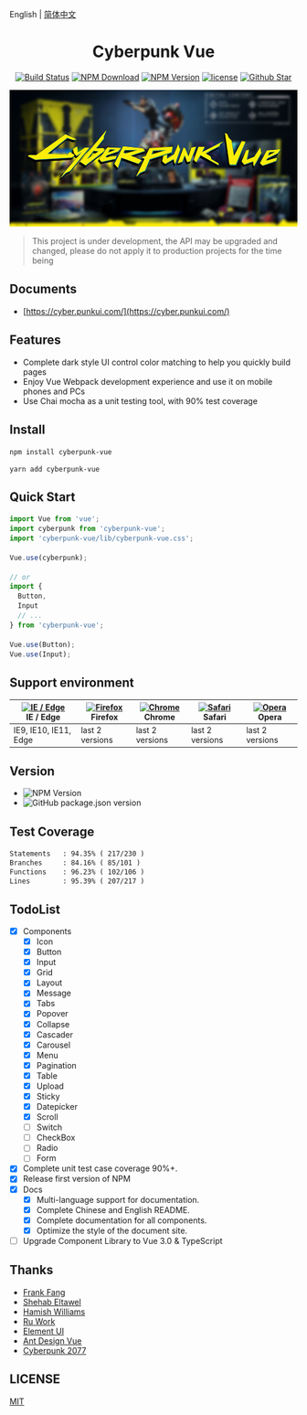 English | [简体中文](./README-zh_CN.md)
<h1 align="center">Cyberpunk Vue</h1>
<div align="center">

[![Build Status](https://travis-ci.org/cyberpunk-ui/cyberpunk-vue.svg?branch=master)](https://travis-ci.org/cyberpunk-ui/cyberpunk-vue)
[![NPM Download](https://img.shields.io/npm/dt/cyberpunk-vue)](https://www.npmjs.com/package/cyberpunk-vue)
[![NPM Version](https://img.shields.io/npm/v/cyberpunk-vue.svg?style=flat)](https://www.npmjs.com/package/cyberpunk-vue)
[![license](https://img.shields.io/github/license/cyberpunk-ui/cyberpunk-vue)](https://github.com/cyberpunk-ui/cyberpunk-vue/blob/master/LICENSE)
[![Github Star](https://img.shields.io/github/stars/cyberpunk-ui/cyberpunk-vue?style=social)](https://github.com/cyberpunk-ui/cyberpunk-vue)

![](https://github.com/cyberpunk-ui/cyberpunk-vue/blob/master/public/logo.jpg?raw=true)
</div>

> This project is under development, the API may be upgraded and changed, please do not apply it to production projects for the time being

## Documents

* [https://cyber.punkui.com/](https://cyber.punkui.com/)

## Features

* Complete dark style UI control color matching to help you quickly build pages
* Enjoy Vue Webpack development experience and use it on mobile phones and PCs
* Use Chai mocha as a unit testing tool, with 90% test coverage

## Install

```shell
npm install cyberpunk-vue
```
```shell
yarn add cyberpunk-vue
```

## Quick Start
```js
import Vue from 'vue';
import cyberpunk from 'cyberpunk-vue';
import 'cyberpunk-vue/lib/cyberpunk-vue.css';

Vue.use(cyberpunk);

// or
import {
  Button,
  Input
  // ...
} from 'cyberpunk-vue';

Vue.use(Button);
Vue.use(Input);
```


## Support environment

| [<img src="https://raw.githubusercontent.com/alrra/browser-logos/master/src/edge/edge_48x48.png" alt="IE / Edge" width="24px" height="24px" />](http://godban.github.io/browsers-support-badges/)</br>IE / Edge | [<img src="https://raw.githubusercontent.com/alrra/browser-logos/master/src/firefox/firefox_48x48.png" alt="Firefox" width="24px" height="24px" />](http://godban.github.io/browsers-support-badges/)</br>Firefox | [<img src="https://raw.githubusercontent.com/alrra/browser-logos/master/src/chrome/chrome_48x48.png" alt="Chrome" width="24px" height="24px" />](http://godban.github.io/browsers-support-badges/)</br>Chrome | [<img src="https://raw.githubusercontent.com/alrra/browser-logos/master/src/safari/safari_48x48.png" alt="Safari" width="24px" height="24px" />](http://godban.github.io/browsers-support-badges/)</br>Safari | [<img src="https://raw.githubusercontent.com/alrra/browser-logos/master/src/opera/opera_48x48.png" alt="Opera" width="24px" height="24px" />](http://godban.github.io/browsers-support-badges/)</br>Opera |
| --- | --- | --- | --- | --- |
| IE9, IE10, IE11, Edge | last 2 versions | last 2 versions | last 2 versions | last 2 versions |

## Version

* ![NPM Version](https://img.shields.io/npm/v/cyberpunk-vue.svg?style=flat)
* ![GitHub package.json version](https://img.shields.io/github/package-json/v/cyberpunk-ui/cyberpunk-vue?label=GitHub)


## Test Coverage

```shell script
Statements   : 94.35% ( 217/230 )
Branches     : 84.16% ( 85/101 )
Functions    : 96.23% ( 102/106 )
Lines        : 95.39% ( 207/217 )
```

## TodoList
* [x] Components
    * [x] Icon
    * [x] Button
    * [x] Input
    * [x] Grid
    * [x] Layout
    * [x] Message
    * [x] Tabs
    * [x] Popover
    * [x] Collapse
    * [x] Cascader
    * [x] Carousel
    * [x] Menu
    * [x] Pagination
    * [x] Table
    * [x] Upload
    * [x] Sticky
    * [x] Datepicker
    * [x] Scroll
    * [ ] Switch
    * [ ] CheckBox
    * [ ] Radio
    * [ ] Form
* [x] Complete unit test case coverage 90%+.
* [x] Release first version of NPM
* [x] Docs
    * [x] Multi-language support for documentation.
    * [x] Complete Chinese and English README.
    * [x] Complete documentation for all components.
    * [x] Optimize the style of the document site.
* [ ] Upgrade Component Library to Vue 3.0 & TypeScript

## Thanks
* [Frank Fang](https://github.com/FrankFang)
* [Shehab Eltawel](https://codepen.io/shehab-eltawel)
* [Hamish Williams](https://codepen.io/HamishMW)
* [Ru Work](https://codepen.io/ru_work)
* [Element UI](https://github.com/ElemeFE/element)
* [Ant Design Vue](https://github.com/vueComponent/ant-design-vue)
* [Cyberpunk 2077](https://www.cyberpunk.net/us/zh-cn/pre-order)

## LICENSE
[MIT](LICENSE)
